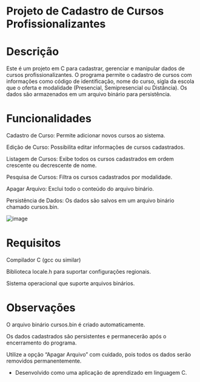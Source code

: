 # Projeto de Cadastro de Cursos Profissionalizantes

# Descrição

Este é um projeto em C para cadastrar, gerenciar e manipular dados de cursos profissionalizantes. O programa permite o cadastro de cursos com informações como código de identificação, nome do curso, sigla da escola que o oferta e modalidade (Presencial, Semipresencial ou Distância). Os dados são armazenados em um arquivo binário para persistência.

# Funcionalidades

Cadastro de Curso: Permite adicionar novos cursos ao sistema.

Edição de Curso: Possibilita editar informações de cursos cadastrados.

Listagem de Cursos: Exibe todos os cursos cadastrados em ordem crescente ou decrescente de nome.

Pesquisa de Cursos: Filtra os cursos cadastrados por modalidade.

Apagar Arquivo: Exclui todo o conteúdo do arquivo binário.

Persistência de Dados: Os dados são salvos em um arquivo binário chamado cursos.bin.

![image](https://github.com/user-attachments/assets/d8a0b61e-1408-42e6-aca1-253ccb871536)


# Requisitos

Compilador C (gcc ou similar)

Biblioteca locale.h para suportar configurações regionais.

Sistema operacional que suporte arquivos binários.

# Observações

O arquivo binário cursos.bin é criado automaticamente.

Os dados cadastrados são persistentes e permanecerão após o encerramento do programa.

Utilize a opção “Apagar Arquivo” com cuidado, pois todos os dados serão removidos permanentemente.

 - Desenvolvido como uma aplicação de aprendizado em linguagem C.
